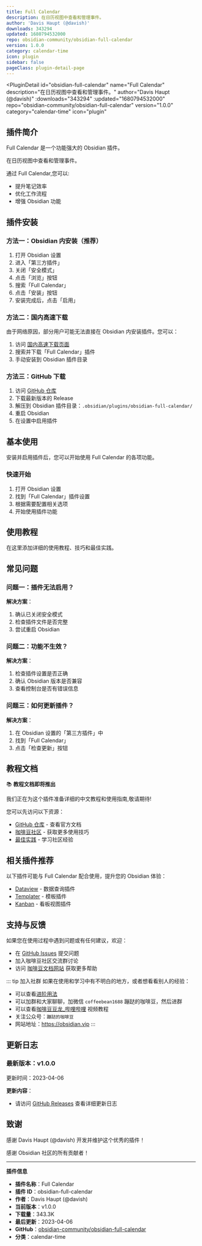 ```yaml
---
title: Full Calendar
description: 在日历视图中查看和管理事件。
author: 'Davis Haupt (@davish)'
downloads: 343294
updated: 1680794532000
repo: obsidian-community/obsidian-full-calendar
version: 1.0.0
category: calendar-time
icon: plugin
sidebar: false
pageClass: plugin-detail-page
---
```


<PluginDetail
  id="obsidian-full-calendar"
  name="Full Calendar"
  description="在日历视图中查看和管理事件。"
  author="Davis Haupt (@davish)"
  :downloads="343294"
  :updated="1680794532000"
  repo="obsidian-community/obsidian-full-calendar"
  version="1.0.0"
  category="calendar-time"
  icon="plugin"
>

<!-- AUTO_GENERATED_START -->
## 插件简介

Full Calendar 是一个功能强大的 Obsidian 插件。

在日历视图中查看和管理事件。

通过 Full Calendar,您可以:

- 提升笔记效率
- 优化工作流程
- 增强 Obsidian 功能

<!-- AUTO_GENERATED_END -->

<!-- AUTO_GENERATED_START -->
## 插件安装

### 方法一：Obsidian 内安装（推荐）

1. 打开 Obsidian 设置
2. 进入「第三方插件」
3. 关闭「安全模式」
4. 点击「浏览」按钮
5. 搜索「Full Calendar」
6. 点击「安装」按钮
7. 安装完成后，点击「启用」

### 方法二：国内高速下载

由于网络原因，部分用户可能无法直接在 Obsidian 内安装插件。您可以：

1. 访问 [国内高速下载页面](/zh/documentation/obsidian-plugins-download.html)
2. 搜索并下载「Full Calendar」插件
3. 手动安装到 Obsidian 插件目录

### 方法三：GitHub 下载

1. 访问 [GitHub 仓库](https://github.com/obsidian-community/obsidian-full-calendar)
2. 下载最新版本的 Release
3. 解压到 Obsidian 插件目录：`.obsidian/plugins/obsidian-full-calendar/`
4. 重启 Obsidian
5. 在设置中启用插件

## 基本使用

安装并启用插件后，您可以开始使用 Full Calendar 的各项功能。

### 快速开始

1. 打开 Obsidian 设置
2. 找到「Full Calendar」插件设置
3. 根据需要配置相关选项
4. 开始使用插件功能

<!-- AUTO_GENERATED_END -->

<!-- CUSTOM_CONTENT_START:tutorial -->
## 使用教程

在这里添加详细的使用教程、技巧和最佳实践。

<!-- CUSTOM_CONTENT_END:tutorial -->

<!-- SHARED_CONTENT_START -->
## 常见问题

### 问题一：插件无法启用？

**解决方案**：
1. 确认已关闭安全模式
2. 检查插件文件是否完整
3. 尝试重启 Obsidian

### 问题二：功能不生效？

**解决方案**：
1. 检查插件设置是否正确
2. 确认 Obsidian 版本是否兼容
3. 查看控制台是否有错误信息

### 问题三：如何更新插件？

**解决方案**：
1. 在 Obsidian 设置的「第三方插件」中
2. 找到「Full Calendar」
3. 点击「检查更新」按钮

## 教程文档

📚 **教程文档即将推出**

我们正在为这个插件准备详细的中文教程和使用指南,敬请期待!

您可以先访问以下资源：
- [GitHub 仓库](https://github.com/obsidian-community/obsidian-full-calendar) - 查看官方文档
- [咖啡豆社区](/zh/bases/) - 获取更多使用技巧
- [最佳实践](/zh/best-practices/) - 学习社区经验

## 相关插件推荐

以下插件可能与 Full Calendar 配合使用，提升您的 Obsidian 体验：

- [Dataview](/zh/plugins/dataview.html) - 数据查询插件
- [Templater](/zh/plugins/templater-obsidian.html) - 模板插件
- [Kanban](/zh/plugins/obsidian-kanban.html) - 看板视图插件

## 支持与反馈

如果您在使用过程中遇到问题或有任何建议，欢迎：

- 在 [GitHub Issues](https://github.com/obsidian-community/obsidian-full-calendar/issues) 提交问题
- 加入咖啡豆社区交流群讨论
- 访问 [咖啡豆文档网站](https://obsidian.vip) 获取更多帮助

::: tip 加入社群
如果在使用和学习中有不明白的地方，或者想看看别人的经验：
- 可以查看[进阶用法](/zh/advanced)
- 可以加群和大家聊聊，加微信 `coffeebean1688` 蹦跶的咖啡豆，然后进群
- 可以查看[咖啡豆豆龙_哔哩哔哩](https://space.bilibili.com/618777356) 视频教程
- 关注公众号：`蹦跶的咖啡豆`
- 网站地址：https://obsidian.vip
:::
<!-- SHARED_CONTENT_END -->

<!-- AUTO_GENERATED_START -->
## 更新日志

### 最新版本：v1.0.0

更新时间：2023-04-06

**更新内容**：
- 请访问 [GitHub Releases](https://github.com/obsidian-community/obsidian-full-calendar/releases) 查看详细更新日志

## 致谢

感谢 Davis Haupt (@davish) 开发并维护这个优秀的插件！

感谢 Obsidian 社区的所有贡献者！

---

**插件信息**
- **插件名称**：Full Calendar
- **插件 ID**：obsidian-full-calendar
- **作者**：Davis Haupt (@davish)
- **当前版本**：v1.0.0
- **下载量**：343.3K
- **最后更新**：2023-04-06
- **GitHub**：[obsidian-community/obsidian-full-calendar](https://github.com/obsidian-community/obsidian-full-calendar)
- **分类**：calendar-time
<!-- AUTO_GENERATED_END -->

</PluginDetail>

